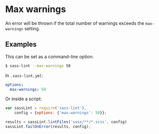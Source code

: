 # Max warnings

An error will be thrown if the total number of warnings exceeds the `max-warnings` setting.

## Examples

This can be set as a command-line option:

``` bash
$ sass-lint --max-warnings 50
```

In `.sass-lint.yml`:

``` yaml
options:
  max-warnings: 50
```

Or inside a script:

``` javascript
var sassLint = require('sass-lint'),
    config = {options: {'max-warnings': 50}};

results = sassLint.lintFiles('sass/**/*.scss', config)
sassLint.failOnError(results, config);
```

